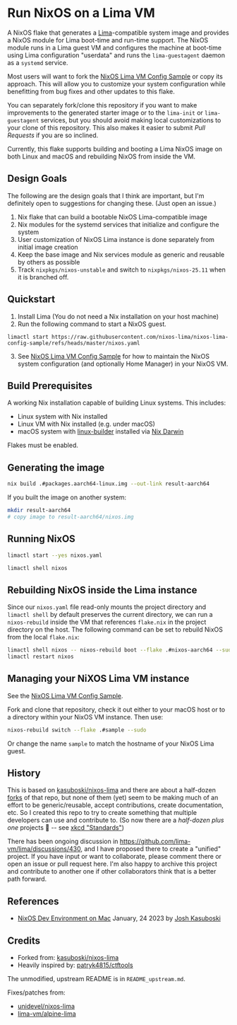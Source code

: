 # Run NixOS on a Lima VM

A NixOS flake that generates a [Lima](https://lima-vm.io)-compatible system image and provides a NixOS module for Lima boot-time and run-time support. The NixOS module runs in a Lima guest VM and configures the machine at boot-time using Lima configuration "userdata" and runs the `lima-guestagent` daemon as a `systemd` service. 
         
Most users will want to fork the [NixOS Lima VM Config Sample](https://github.com/nixos-lima/nixos-lima-config-sample) or copy its approach. This will allow you to customize your system configuration while benefitting from bug fixes and other updates to this flake.

You can separately fork/clone this repository if you want to make improvements to the generated starter image or to the `lima-init` or `lima-guestagent` services, but you should avoid making local customizations to your clone of this repository. This also makes it easier to submit _Pull Requests_ if you are so inclined. 

Currently, this flake supports building and booting a Lima NixOS image on both Linux and macOS and rebuilding NixOS from inside the VM.

## Design Goals

The following are the design goals that I think are important, but I'm definitely open to suggestions for changing these. (Just open an issue.)

1. Nix flake that can build a bootable NixOS Lima-compatible image
2. Nix modules for the systemd services that initialize and configure the system
3. User customization of NixOS Lima instance is done separately from initial image creation
4. Keep the base image and Nix services module as generic and reusable by others as possible
5. Track `nixpkgs/nixos-unstable` and switch to `nixpkgs/nixos-25.11` when it is branched off.

## Quickstart

1. Install Lima (You do not need a Nix installation on your host machine)
2. Run the following command to start a NixOS guest.

```shell
limactl start https://raw.githubusercontent.com/nixos-lima/nixos-lima-config-sample/refs/heads/master/nixos.yaml
```
    
3. See [NixOS Lima VM Config Sample](https://github.com/nixos-lima/nixos-lima-config-sample) for how to maintain the NixOS system configuration (and optionally Home Manager) in your NixOS VM.


## Build Prerequisites

A working Nix installation capable of building Linux systems. This includes:

* Linux system with Nix installed
* Linux VM with Nix installed (e.g. under macOS)
* macOS system with [linux-builder](https://nixos.org/manual/nixpkgs/unstable/#sec-darwin-builder) installed via [Nix Darwin](https://github.com/LnL7/nix-darwin)

Flakes must be enabled.


## Generating the image

```bash
nix build .#packages.aarch64-linux.img --out-link result-aarch64
```

If you built the image on another system:

```bash
mkdir result-aarch64
# copy image to result-aarch64/nixos.img
```

## Running NixOS

```bash
limactl start --yes nixos.yaml

limactl shell nixos
```

## Rebuilding NixOS inside the Lima instance

Since our `nixos.yaml` file read-only mounts the project directory and `limactl shell` by default preserves
the current directory, we can run a `nixos-rebuild` inside the VM that references `flake.nix` in the project
directory on the host. The following command can be set to rebuild NixOS from the local `flake.nix`:

```bash
limactl shell nixos -- nixos-rebuild boot --flake .#nixos-aarch64 --sudo
limactl restart nixos
```
  
## Managing your NiXOS Lima VM instance

See the [NixOS Lima VM Config Sample](https://github.com/nixos-lima/nixos-lima-config-sample).

Fork and clone that repository, check it out either to your macOS host or to a directory within your NixOS VM instance. Then use:

```bash
nixos-rebuild switch --flake .#sample --sudo
```

Or change the name `sample` to match the hostname of your NixOS Lima guest.

## History

This is based on [kasuboski/nixos-lima](https://github.com/kasuboski/nixos-lima) and there are about a half-dozen [forks](https://github.com/kasuboski/nixos-lima/forks) of that repo, but none of them (yet) seem to be making much of an effort to be generic/reusable, accept contributions, create documentation, etc. So I created this repo to try to create something that multiple developers can use and contribute to. (So now there are a _half-dozen plus one_ projects 🤣  -- see [xkcd "Standards"](https://xkcd.com/927/))

There has been ongoing discussion in https://github.com/lima-vm/lima/discussions/430, and I have proposed there to create a "unified" project. If you have input or want to collaborate, please comment there or open an issue or pull request here. I'm also happy to archive this project and contribute to another one if other collaborators think that is a better path forward.

## References

* [NixOS Dev Environment on Mac](https://www.joshkasuboski.com/posts/nix-dev-environment/) January, 24 2023 by [Josh Kasuboski](https://www.joshkasuboski.com)

## Credits

* Forked from: [kasuboski/nixos-lima](https://github.com/kasuboski/nixos-lima)
* Heavily inspired by: [patryk4815/ctftools](https://github.com/patryk4815/ctftools/tree/master/lima-vm)

The unmodified, upstream README is in `README_upstream.md`.

Fixes/patches from:

* [unidevel/nixos-lima](https://github.com/unidevel/nixos-lima)
* [lima-vm/alpine-lima](https://github.com/lima-vm/alpine-lima)
